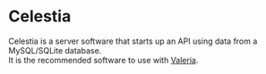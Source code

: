 # Celestia
Celestia is a server software that starts up an API using data from a MySQL/SQLite database.<br>
It is the recommended software to use with [Valeria](https://github.com/kitstudios/Valeria).
